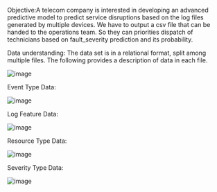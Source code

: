 Objective:A telecom company is interested in developing an advanced predictive model to predict service disruptions based on the log files generated by multiple devices.
We have to output a csv file that can be handed to the operations team.
So they can priorities dispatch of technicians based on fault_severity prediction and its probability.

Data understanding: The data set is in a relational format, split among multiple files. 
The following provides a description of data in each file.

![image](https://github.com/hilo43/Project_4--Service_Distruption/assets/65922366/6f0044c1-1d01-4199-9592-dd1dc7e6af9e)

Event Type Data:

![image](https://github.com/hilo43/Project_4--Service_Distruption/assets/65922366/c074e38c-4958-4a79-9fb7-dde906aa33cd)

Log Feature Data:

![image](https://github.com/hilo43/Project_4--Service_Distruption/assets/65922366/28bf062b-71a5-4b56-87b7-b851eea22fc5)

Resource Type Data:

![image](https://github.com/hilo43/Project_4--Service_Distruption/assets/65922366/13c29e93-76a2-45a5-b65b-c2aa835a1594)

Severity Type Data:

![image](https://github.com/hilo43/Project_4--Service_Distruption/assets/65922366/c84359b6-d624-4a59-9f3c-98edb2d343bf)





